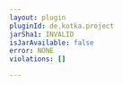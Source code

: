 ```yaml
---
layout: plugin
pluginId: de.kotka.project
jarSha1: INVALID
isJarAvailable: false
error: NONE
violations: []

---
```

